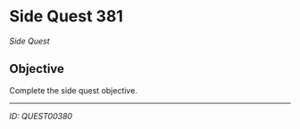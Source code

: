 # Side Quest 381

*Side Quest*

## Objective
Complete the side quest objective.

---
*ID: QUEST00380*